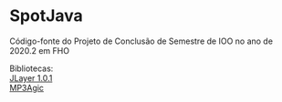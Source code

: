 # SpotJava
 Código-fonte do Projeto de Conclusão de Semestre de IOO no ano de 2020.2 em FHO

 Bibliotecas:<br>
 [JLayer 1.0.1](http://www.javazoom.net/javalayer/sources.html)<br>
 [MP3Agic](https://github.com/mpatric/mp3agic)
